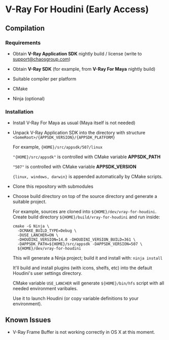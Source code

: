 V-Ray For Houdini (Early Access)
================================

Compilation
-----------

### Requirements

* Obtain **V-Ray Application SDK** nightly build / license (write to support@chaosgroup.com)

* Obtain **V-Ray SDK** (for example, from **V-Ray For Maya** nightly build)

* Suitable compiler per platform

* CMake

* Ninja (optional)


### Installation

* Install V-Ray For Maya as usual (Maya itself is not needed)

* Unpack V-Ray Application SDK into the directory with structure `<SomeRoot>/{APPSDK_VERSION}/{APPSDK_PLATFORM}`

  For example, `{HOME}/src/appsdk/507/linux`

  `"{HOME}/src/appsdk"` is controlled with CMake variable **APPSDK_PATH**

  `"507"` is controlled with CMake variable **APPSDK_VERSION**
  
  `{linux, windows, darwin}` is appended automatically by CMake scripts.

* Clone this repository with submodules

* Choose build directory on top of the source directory and generate a suitable project.
  
  For example, sources are cloned into `${HOME}/dev/vray-for-houdini`. Create build directory `${HOME}/build/vray-for-houdini` and run inside:

  ```
  cmake -G Ninja \
    -DCMAKE_BUILD_TYPE=Debug \
    -DUSE_LANCHER=ON \
    -DHOUDINI_VERSION=14.0 -DHOUDINI_VERSION_BUILD=361 \
    -DAPPSDK_PATH=${HOME}/src/appsdk -DAPPSDK_VERSION=507 \
    ${HOME}/dev/vray-for-houdini
  ```

  This will generate a Ninja project; build it and install with: `ninja install`

  It'll build and install plugins (with icons, shelfs, etc) into the default Houdini's user settings directory.
  
  CMake variable `USE_LANCHER` will generate `${HOME}/bin/hfs` script with all needed environment varibales.
  
  Use it to launch Houdini (or copy variable definitions to your environment).

Known Issues
------------

* V-Ray Frame Buffer is not working correctly in OS X at this moment.
